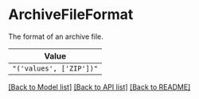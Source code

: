 # ArchiveFileFormat

The format of an archive file.


| **Value** |
| --------- |
| `"('values', ['ZIP'])"` |


[[Back to Model list]](../../../README.md#models-v2-link) [[Back to API list]](../../README.md#documentation-for-api-endpoints) [[Back to README]](../../README.md)
